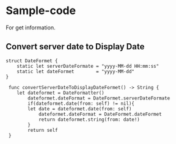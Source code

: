 # Sample-code
For get information.

## Convert server date to Display Date
	struct DateFormet {
		static let serverDateFormate = "yyyy-MM-dd HH:mm:ss"
		static let dateFormet 	     = "yyyy-MM-dd"
  	}
	
 	 func convertServerDateToDisplayDateFormet() -> String {
		let dateformet = DateFormatter()
    		dateformet.dateFormat = DateFormet.serverDateFormate
    		if(dateformet.date(from: self) != nil){
			let date = dateformet.date(from: self)
        		dateformet.dateFormat = DateFormet.dateFormet
        		return dateformet.string(from: date!)
     		}
     		return self
 	 }


